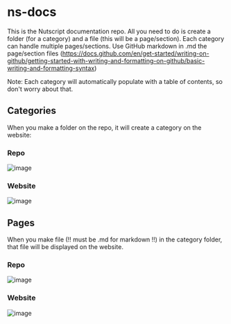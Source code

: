 # ns-docs
This is the Nutscript documentation repo. All you need to do is create a folder (for a category) and a file (this will be a page/section).
Each category can handle multiple pages/sections. Use GitHub markdown in .md the page/section files (https://docs.github.com/en/get-started/writing-on-github/getting-started-with-writing-and-formatting-on-github/basic-writing-and-formatting-syntax)

Note: Each category will automatically populate with a table of contents, so don't worry about that.

## Categories
When you make a folder on the repo, it will create a category on the website:
### Repo
![image](https://user-images.githubusercontent.com/20385440/159105566-4511f2cc-1cee-4680-b412-29d135342abc.png)

### Website
![image](https://user-images.githubusercontent.com/20385440/159105596-5bbed95f-42d5-4243-8558-81dfe5bb4bef.png)

## Pages
When you make file (!! must be .md for markdown !!) in the category folder, that file will be displayed on the website.
### Repo
![image](https://user-images.githubusercontent.com/20385440/159105724-ea65521b-0cfe-44d1-94d8-5905975f340f.png)

### Website
![image](https://user-images.githubusercontent.com/20385440/159105765-966445fa-c609-42c2-89ee-b62480592809.png)
